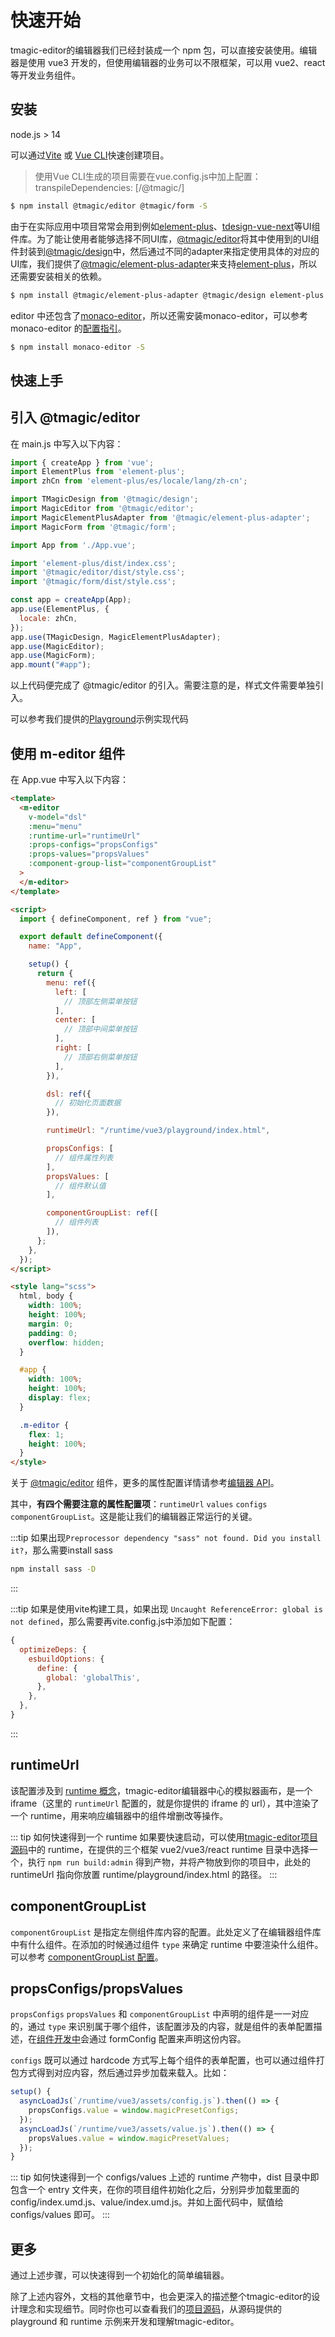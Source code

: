 # 快速开始

tmagic-editor的编辑器我们已经封装成一个 npm 包，可以直接安装使用。编辑器是使用 vue3 开发的，但使用编辑器的业务可以不限框架，可以用 vue2、react 等开发业务组件。

## 安装

node.js > 14

可以通过[Vite](https://cn.vitejs.dev/) 或 [Vue CLI](https://cli.vuejs.org/zh/)快速创建项目。

> 使用Vue CLI生成的项目需要在vue.config.js中加上配置：transpileDependencies: [/@tmagic/]

```bash
$ npm install @tmagic/editor @tmagic/form -S
```

由于在实际应用中项目常常会用到例如[element-plus](https://element-plus.org/)、[tdesign-vue-next](https://tdesign.tencent.com/vue-next/overview)等UI组件库。为了能让使用者能够选择不同UI库，[@tmagic/editor](https://github.com/Tencent/tmagic-editor/tree/master/packages/editor)将其中使用到的UI组件封装到[@tmagic/design](https://github.com/Tencent/tmagic-editor/tree/master/packages/design)中，然后通过不同的adapter来指定使用具体的对应的UI库，我们提供了[@tmagic/element-plus-adapter](https://github.com/Tencent/tmagic-editor/tree/master/packages/element-plus-adapter)来支持[element-plus](https://element-plus.org/)，所以还需要安装相关的依赖。

```bash
$ npm install @tmagic/element-plus-adapter @tmagic/design element-plus -S
```

editor 中还包含了[monaco-editor](https://microsoft.github.io/monaco-editor/)，所以还需安装monaco-editor，可以参考 monaco-editor 的[配置指引](https://github.com/microsoft/monaco-editor/blob/main/docs/integrate-esm.md)。

```bash
$ npm install monaco-editor -S
```

## 快速上手

## 引入 @tmagic/editor

在 main.js 中写入以下内容：

```js
import { createApp } from 'vue';
import ElementPlus from 'element-plus';
import zhCn from 'element-plus/es/locale/lang/zh-cn';

import TMagicDesign from '@tmagic/design';
import MagicEditor from '@tmagic/editor';
import MagicElementPlusAdapter from '@tmagic/element-plus-adapter';
import MagicForm from '@tmagic/form';

import App from './App.vue';

import 'element-plus/dist/index.css';
import '@tmagic/editor/dist/style.css';
import '@tmagic/form/dist/style.css';

const app = createApp(App);
app.use(ElementPlus, {
  locale: zhCn,
});
app.use(TMagicDesign, MagicElementPlusAdapter);
app.use(MagicEditor);
app.use(MagicForm);
app.mount("#app");
```

以上代码便完成了 @tmagic/editor 的引入。需要注意的是，样式文件需要单独引入。

可以参考我们提供的[Playground](https://github.com/Tencent/tmagic-editor/blob/master/playground/src/main.ts)示例实现代码

## 使用 m-editor 组件

在 App.vue 中写入以下内容：

```html
<template>
  <m-editor
    v-model="dsl"
    :menu="menu"
    :runtime-url="runtimeUrl"
    :props-configs="propsConfigs"
    :props-values="propsValues"
    :component-group-list="componentGroupList"
  >
  </m-editor>
</template>

<script>
  import { defineComponent, ref } from "vue";

  export default defineComponent({
    name: "App",

    setup() {
      return {
        menu: ref({
          left: [
            // 顶部左侧菜单按钮
          ],
          center: [
            // 顶部中间菜单按钮
          ],
          right: [
            // 顶部右侧菜单按钮
          ],
        }),

        dsl: ref({
          // 初始化页面数据
        }),

        runtimeUrl: "/runtime/vue3/playground/index.html",

        propsConfigs: [
          // 组件属性列表
        ],
        propsValues: [
          // 组件默认值
        ],

        componentGroupList: ref([
          // 组件列表
        ]),
      };
    },
  });
</script>

<style lang="scss">
  html, body {
    width: 100%;
    height: 100%;
    margin: 0;
    padding: 0;
    overflow: hidden;
  }

  #app {
    width: 100%;
    height: 100%;
    display: flex;
  }

  .m-editor {
    flex: 1;
    height: 100%;
  }
</style>
```

关于 [@tmagic/editor](https://github.com/Tencent/tmagic-editor/tree/master/packages/editor) 组件，更多的属性配置详情请参考[编辑器 API](../api/editor/props.md)。

其中，**有四个需要注意的属性配置项**：`runtimeUrl` `values` `configs` `componentGroupList`。这是能让我们的编辑器正常运行的关键。

:::tip
如果出现```Preprocessor dependency "sass" not found. Did you install it?```，那么需要install sass

```bash
npm install sass -D
```
:::

:::tip
如果是使用vite构建工具，如果出现 ```Uncaught ReferenceError: global is not defined```，那么需要再vite.config.js中添加如下配置：

```js
{
  optimizeDeps: {
    esbuildOptions: {
      define: {
        global: 'globalThis',
      },
    },
  },
}
```
:::

## runtimeUrl

该配置涉及到 [runtime 概念](runtime.md)，tmagic-editor编辑器中心的模拟器画布，是一个 iframe（这里的 `runtimeUrl` 配置的，就是你提供的 iframe 的 url），其中渲染了一个 runtime，用来响应编辑器中的组件增删改等操作。

::: tip 如何快速得到一个 runtime
如果要快速启动，可以使用[tmagic-editor项目源码](https://github.com/Tencent/tmagic-editor)中的 runtime，在提供的三个框架 vue2/vue3/react runtime 目录中选择一个，执行 `npm run build:admin` 得到产物，并将产物放到你的项目中，此处的 runtimeUrl 指向你放置 runtime/playground/index.html 的路径。
:::

## componentGroupList

`componentGroupList` 是指定左侧组件库内容的配置。此处定义了在编辑器组件库中有什么组件。在添加的时候通过组件 `type` 来确定 runtime 中要渲染什么组件。可以参考 [componentGroupList 配置](../api/editor/props.html#componentgrouplist)。

## propsConfigs/propsValues

`propsConfigs` `propsValues` 和 `componentGroupList` 中声明的组件是一一对应的，通过 `type` 来识别属于哪个组件，该配置涉及的内容，就是组件的表单配置描述，在[组件开发中](./component.md)会通过 formConfig 配置来声明这份内容。

`configs` 既可以通过 hardcode 方式写上每个组件的表单配置，也可以通过组件打包方式得到对应内容，然后通过异步加载来载入。比如：

```javascript
setup() {
  asyncLoadJs(`/runtime/vue3/assets/config.js`).then(() => {
    propsConfigs.value = window.magicPresetConfigs;
  });
  asyncLoadJs(`/runtime/vue3/assets/value.js`).then(() => {
    propsValues.value = window.magicPresetValues;
  });
}
```

::: tip 如何快速得到一个 configs/values
上述的 runtime 产物中，dist 目录中即包含一个 entry 文件夹，在你的项目组件初始化之后，分别异步加载里面的config/index.umd.js、value/index.umd.js。并如上面代码中，赋值给 configs/values 即可。
:::

## 更多

通过上述步骤，可以快速得到一个初始化的简单编辑器。

除了上述内容外，文档的其他章节中，也会更深入的描述整个tmagic-editor的设计理念和实现细节。同时你也可以查看我们的[项目源码](https://github.com/Tencent/tmagic-editor)，从源码提供的 playground 和 runtime 示例来开发和理解tmagic-editor。
